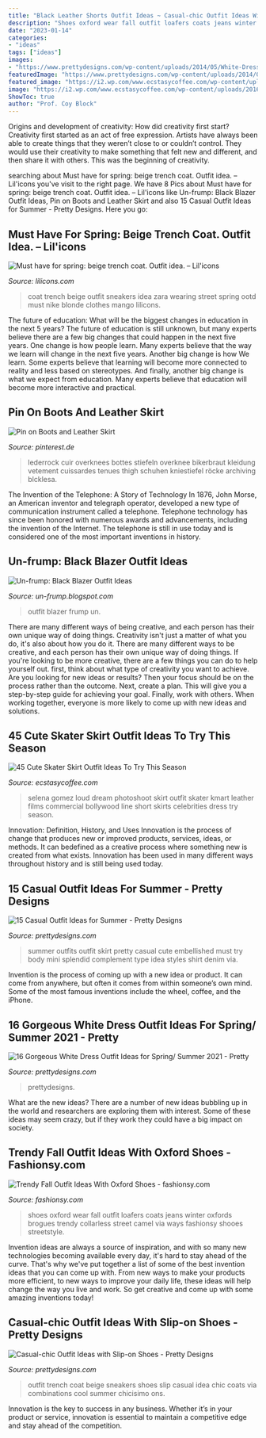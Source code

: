```yaml
---
title: "Black Leather Shorts Outfit Ideas ~ Casual-chic Outfit Ideas With Slip-on Shoes"
description: "Shoes oxford wear fall outfit loafers coats jeans winter oxfords brogues trendy collarless street camel via ways fashionsy shooes streetstyle"
date: "2023-01-14"
categories:
- "ideas"
tags: ["ideas"]
images:
- "https://www.prettydesigns.com/wp-content/uploads/2014/05/White-Dress-Outfit-with-Black-Leather-Jacket.jpg"
featuredImage: "https://www.prettydesigns.com/wp-content/uploads/2014/05/White-Dress-Outfit-with-Black-Leather-Jacket.jpg"
featured_image: "https://i2.wp.com/www.ecstasycoffee.com/wp-content/uploads/2016/12/a-patina-skirt-in-imitation-leather.jpg?resize=700%2C1050&amp;ssl=1"
image: "https://i2.wp.com/www.ecstasycoffee.com/wp-content/uploads/2016/12/a-patina-skirt-in-imitation-leather.jpg?resize=700%2C1050&amp;ssl=1"
ShowToc: true
author: "Prof. Coy Block"
---
```



Origins and development of creativity: How did creativity first start?
Creativity first started as an act of free expression. Artists have always been able to create things that they weren’t close to or couldn’t control. They would use their creativity to make something that felt new and different, and then share it with others. This was the beginning of creativity.

	

		
searching about Must have for spring: beige trench coat. Outfit idea. – Lil&#039;icons you've visit to the right page. We have 8 Pics about Must have for spring: beige trench coat. Outfit idea. – Lil&#039;icons like Un-frump: Black Blazer Outfit Ideas, Pin on Boots and Leather Skirt and also 15 Casual Outfit Ideas for Summer - Pretty Designs. Here you go:
		
    
## Must Have For Spring: Beige Trench Coat. Outfit Idea. – Lil&#039;icons

<img loading=lazy src="https://i1.wp.com/lilicons.com/wp-content/uploads/2017/02/beige-trench-coat-zara-white-sneakers-ootd-street-style-fashion-tumblr-girl-blonde-bloger-clothes.jpg?resize=1000%2C1500" onerror="this.onerror=null;this.src='https://tse1.mm.bing.net/th?id=OIP.9B2EwZCqM64TY9peeyqZPwHaLH&amp;pid=15.1';" alt="Must have for spring: beige trench coat. Outfit idea. – Lil&#039;icons">

_Source: lilicons.com_

>coat trench beige outfit sneakers idea zara wearing street spring ootd must nike blonde clothes mango lilicons. 

	

The future of education: What will be the biggest changes in education in the next 5 years?
The future of education is still unknown, but many experts believe there are a few big changes that could happen in the next five years. 
One change is how people learn. Many experts believe that the way we learn will change in the next five years. 
Another big change is how We learn. Some experts believe that learning will become more connected to reality and less based on stereotypes. 
And finally, another big change is what we expect from education. Many experts believe that education will become more interactive and practical.

    
## Pin On Boots And Leather Skirt

<img loading=lazy src="https://i.pinimg.com/736x/ee/2c/ff/ee2cffc5b9a691d36c8d07b94ece5a18.jpg" onerror="this.onerror=null;this.src='https://tse3.mm.bing.net/th?id=OIP.abQng_UewaeYrQ_f4l8n1wHaOs&amp;pid=15.1';" alt="Pin on Boots and Leather Skirt">

_Source: pinterest.de_

>lederrock cuir overknees bottes stiefeln overknee bikerbraut kleidung vetement cuissardes tenues thigh schuhen kniestiefel röcke archiving blcklesa. 

	

The Invention of the Telephone: A Story of Technology
In 1876, John Morse, an American inventor and telegraph operator, developed a new type of communication instrument called a telephone. Telephone technology has since been honored with numerous awards and advancements, including the invention of the Internet. The telephone is still in use today and is considered one of the most important inventions in history.

    
## Un-frump: Black Blazer Outfit Ideas

<img loading=lazy src="https://lh3.googleusercontent.com/proxy/2T1z6mvS3xSgXE_CPxbWpwo0aZI4qXV__ahFCKjMHLSUn4btFJ3KEUmwpTMw_1UCJ6XToRcyYA-eiw3zsF4zkELV8NvLq3o_aeB2DPind4Zuynmgb249JS3HygV5QTATynWdfWuzSKHoHM52AwwakYmj09gvOqsMWFiRlWOLCLcKPIin89kMspss=s0-d" onerror="this.onerror=null;this.src='https://tse1.mm.bing.net/th?id=OIP.Ghl0pwp3SF1Ie6c-67R8pwHaK3&amp;pid=15.1';" alt="Un-frump: Black Blazer Outfit Ideas">

_Source: un-frump.blogspot.com_

>outfit blazer frump un. 

	

There are many different ways of being creative, and each person has their own unique way of doing things.
Creativity isn't just a matter of what you do, it's also about how you do it. There are many different ways to be creative, and each person has their own unique way of doing things. If you're looking to be more creative, there are a few things you can do to help yourself out. first, think about what type of creativity you want to achieve. Are you looking for new ideas or results? Then your focus should be on the process rather than the outcome. Next, create a plan. This will give you a step-by-step guide for achieving your goal. Finally, work with others. When working together, everyone is more likely to come up with new ideas and solutions.

    
## 45 Cute Skater Skirt Outfit Ideas To Try This Season

<img loading=lazy src="https://i2.wp.com/www.ecstasycoffee.com/wp-content/uploads/2016/12/a-patina-skirt-in-imitation-leather.jpg?resize=700%2C1050&amp;ssl=1" onerror="this.onerror=null;this.src='https://tse2.mm.bing.net/th?id=OIP.1YilDV9Ii4v7muSDqGFLUQHaLH&amp;pid=15.1';" alt="45 Cute Skater Skirt Outfit Ideas To Try This Season">

_Source: ecstasycoffee.com_

>selena gomez loud dream photoshoot skirt outfit skater kmart leather films commercial bollywood line short skirts celebrities dress try season. 

	

Innovation: Definition, History, and Uses
Innovation is the process of change that produces new or improved products, services, ideas, or methods. It can bedefined as a creative process where something new is created from what exists. Innovation has been used in many different ways throughout history and is still being used today.

    
## 15 Casual Outfit Ideas For Summer - Pretty Designs

<img loading=lazy src="http://www.prettydesigns.com/wp-content/uploads/2014/05/Pretty-Embellished-Skirt-Outfit-for-Summer.jpg" onerror="this.onerror=null;this.src='https://tse4.mm.bing.net/th?id=OIP.NfP4edyeHzDoPgXSc-__dwHaLH&amp;pid=15.1';" alt="15 Casual Outfit Ideas for Summer - Pretty Designs">

_Source: prettydesigns.com_

>summer outfits outfit skirt pretty casual cute embellished must try body mini splendid complement type idea styles shirt denim via. 

	

Invention is the process of coming up with a new idea or product. It can come from anywhere, but often it comes from within someone’s own mind. Some of the most famous inventions include the wheel, coffee, and the iPhone.

    
## 16 Gorgeous White Dress Outfit Ideas For Spring/ Summer 2021 - Pretty

<img loading=lazy src="https://www.prettydesigns.com/wp-content/uploads/2014/05/White-Dress-Outfit-with-Black-Leather-Jacket.jpg" onerror="this.onerror=null;this.src='https://tse4.mm.bing.net/th?id=OIP.KRqNIIxFVbAw1r4ktb6AsQHaK3&amp;pid=15.1';" alt="16 Gorgeous White Dress Outfit Ideas for Spring/ Summer 2021 - Pretty">

_Source: prettydesigns.com_

>prettydesigns. 

	

What are the new ideas?
There are a number of new ideas bubbling up in the world and researchers are exploring them with interest. Some of these ideas may seem crazy, but if they work they could have a big impact on society.

    
## Trendy Fall Outfit Ideas With Oxford Shoes - Fashionsy.com

<img loading=lazy src="http://fashionsy.com/wp-content/uploads/2014/09/tumblr_mjji92oviQ1qfrtudo1_1280-630x945.jpg" onerror="this.onerror=null;this.src='https://tse3.mm.bing.net/th?id=OIP._Pqe73CF7zvyW_jzV-GszQHaLH&amp;pid=15.1';" alt="Trendy Fall Outfit Ideas With Oxford Shoes - fashionsy.com">

_Source: fashionsy.com_

>shoes oxford wear fall outfit loafers coats jeans winter oxfords brogues trendy collarless street camel via ways fashionsy shooes streetstyle. 

	

Invention ideas are always a source of inspiration, and with so many new technologies becoming available every day, it's hard to stay ahead of the curve. That's why we've put together a list of some of the best invention ideas that you can come up with. From new ways to make your products more efficient, to new ways to improve your daily life, these ideas will help change the way you live and work. So get creative and come up with some amazing inventions today!

    
## Casual-chic Outfit Ideas With Slip-on Shoes - Pretty Designs

<img loading=lazy src="http://www.prettydesigns.com/wp-content/uploads/2014/05/Beige-Trench-Coat-Outfit-Idea-with-Sneakers.jpg" onerror="this.onerror=null;this.src='https://tse3.mm.bing.net/th?id=OIP.KAFjwTtg4IE5CdlwpKt8SgHaK1&amp;pid=15.1';" alt="Casual-chic Outfit Ideas with Slip-on Shoes - Pretty Designs">

_Source: prettydesigns.com_

>outfit trench coat beige sneakers shoes slip casual idea chic coats via combinations cool summer chicisimo ons. 

	

Innovation is the key to success in any business. Whether it’s in your product or service, innovation is essential to maintain a competitive edge and stay ahead of the competition.

